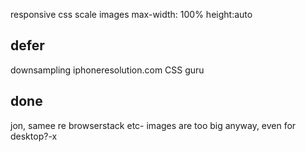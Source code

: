 responsive css
scale images
max-width: 100%
height:auto

## defer

downsampling
iphoneresolution.com
CSS guru

## done

jon, samee re browserstack etc-
images are too big anyway, even for desktop?-x